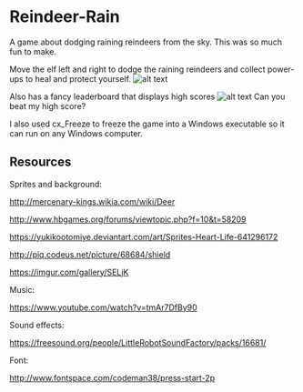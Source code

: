 # Reindeer-Rain
A game about dodging raining reindeers from the sky. This was so much fun to make.

Move the elf left and right to dodge the raining reindeers and collect power-ups to heal and protect yourself.
![alt text](https://i.imgur.com/EXoPaDQ.png)

Also has a fancy leaderboard that displays high scores
![alt text](https://i.imgur.com/sI7DNtP.png)
Can you beat my high score?

I also used cx_Freeze to freeze the game into a Windows executable so it can run on any Windows computer.

## Resources
Sprites and background:

http://mercenary-kings.wikia.com/wiki/Deer

http://www.hbgames.org/forums/viewtopic.php?f=10&t=58209 

https://yukikootomiye.deviantart.com/art/Sprites-Heart-Life-641296172

http://piq.codeus.net/picture/68684/shield

https://imgur.com/gallery/SELjK


Music: 

https://www.youtube.com/watch?v=tmAr7DfBy90


Sound effects: 

https://freesound.org/people/LittleRobotSoundFactory/packs/16681/


Font: 

http://www.fontspace.com/codeman38/press-start-2p 

